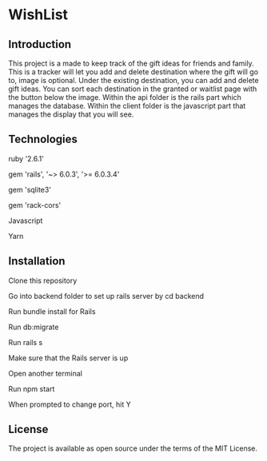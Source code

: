 # WishList

## Introduction

This project is a made to keep track of the gift ideas for friends and family. This is a tracker will let you add and delete destination where the gift will go to, image is optional. Under the existing destination, you can add and delete gift ideas. You can sort each destination in the granted or waitlist page with the button below the image. Within the api folder is the rails part which manages the database. Within the client folder is the javascript part that manages the display that you will see.

## Technologies

ruby '2.6.1'

gem 'rails', '~> 6.0.3', '>= 6.0.3.4'

gem 'sqlite3'

gem 'rack-cors'

Javascript

Yarn

## Installation

Clone this repository

Go into backend folder to set up rails server by cd backend

Run bundle install for Rails

Run db:migrate

Run rails s

Make sure that the Rails server is up

Open another terminal

Run npm start

When prompted to change port, hit Y

## License

The project is available as open source under the terms of the MIT License.
